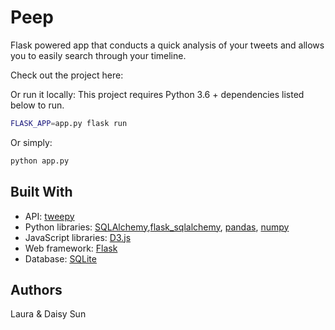 # Peep

Flask powered app that conducts a quick analysis of your tweets and allows you to easily search through your timeline.


Check out the project here:

Or run it locally:
This project requires Python 3.6 + dependencies listed below to run.

```bash
FLASK_APP=app.py flask run
```

Or simply:

```bash
python app.py
```

## Built With

* API: [tweepy](https://tweepy.readthedocs.io/en/v3.5.0/api.html)
* Python libraries: [SQLAlchemy](https://www.sqlalchemy.org/),[flask_sqlalchemy](https://flask-sqlalchemy.palletsprojects.com/en/2.x/), [pandas](https://pandas.pydata.org/), [numpy](https://numpy.org/)
* JavaScript libraries: [D3.js](http://d3js.org/)
* Web framework: [Flask](https://flask.palletsprojects.com/en/1.1.x/)
* Database: [SQLite](https://www.sqlite.org/)


## Authors
Laura & Daisy Sun

